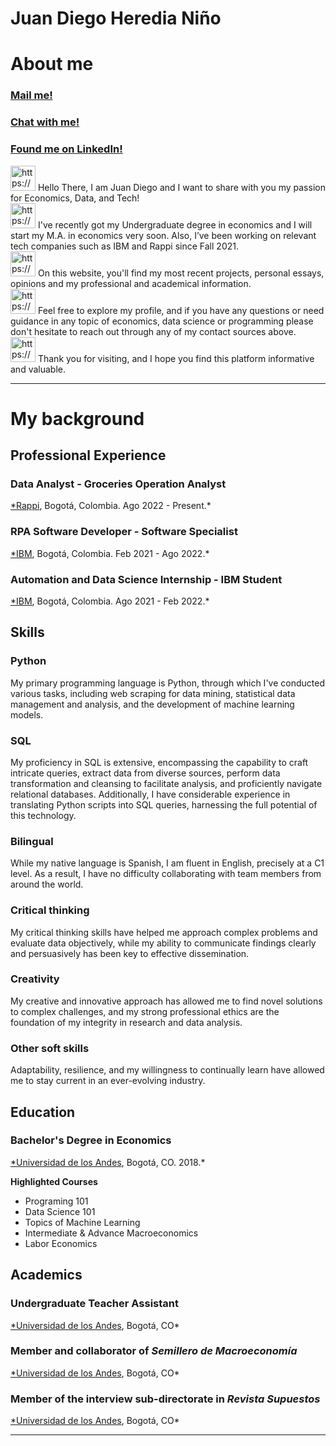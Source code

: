 # Juan Diego Heredia Niño

# About me

### [Mail me!](mailto:juandiegoheredianino@gmail.com)

### [Chat with me!](https://wa.me/message/Y3WWJJ7UV5WSM1)

### [Found me on LinkedIn!](https://www.linkedin.com/in/juan-diego-heredia-nino)

<aside>
<img src="https://www.notion.so/icons/emoji-grinning-smiling-eyes_yellow.svg" alt="https://www.notion.so/icons/emoji-grinning-smiling-eyes_yellow.svg" width="40px" /> Hello There, I am Juan Diego and I want to share with you my passion for Economics, Data, and Tech!

</aside>

<aside>
<img src="https://www.notion.so/icons/user_yellow.svg" alt="https://www.notion.so/icons/user_yellow.svg" width="40px" /> I've recently got my Undergraduate degree in economics and I will start my M.A. in economics very soon. Also, I’ve been working on relevant tech companies such as IBM and Rappi since Fall 2021.

</aside>

<aside>
<img src="https://www.notion.so/icons/window_yellow.svg" alt="https://www.notion.so/icons/window_yellow.svg" width="40px" /> On this website, you'll find my most recent projects, personal essays, opinions and my professional and academical information.

</aside>

<aside>
<img src="https://www.notion.so/icons/meeting_yellow.svg" alt="https://www.notion.so/icons/meeting_yellow.svg" width="40px" /> Feel free to explore my profile, and if you have any questions or need guidance in any topic of economics, data science or programming please don't hesitate to reach out through any of my contact sources above.

</aside>

<aside>
<img src="https://www.notion.so/icons/emoji-smiling-eyes_yellow.svg" alt="https://www.notion.so/icons/emoji-smiling-eyes_yellow.svg" width="40px" /> Thank you for visiting, and I hope you find this platform informative and valuable.

</aside>

---

# My background

## Professional Experience

### Data Analyst - Groceries Operation Analyst

[*Rappi](https://about.rappi.com/es/inicio), Bogotá, Colombia. Ago 2022 - Present.*

### RPA Software Developer - Software Specialist

[*IBM](https://www.ibm.com/consulting), Bogotá, Colombia. Feb 2021 - Ago 2022.*

### Automation and Data Science Internship - IBM Student

[*IBM](https://www.ibm.com/consulting), Bogotá, Colombia. Ago 2021 - Feb 2022.*

## Skills

### Python

My primary programming language is Python, through which I've conducted various tasks, including web scraping for data mining, statistical data management and analysis, and the development of machine learning models.

### SQL

My proficiency in SQL is extensive, encompassing the capability to craft intricate queries, extract data from diverse sources, perform data transformation and cleansing to facilitate analysis, and proficiently navigate relational databases. Additionally, I have considerable experience in translating Python scripts into SQL queries, harnessing the full potential of this technology.

### Bilingual

While my native language is Spanish, I am fluent in English, precisely at a C1 level. As a result, I have no difficulty collaborating with team members from around the world.

### Critical thinking

My critical thinking skills have helped me approach complex problems and evaluate data objectively, while my ability to communicate findings clearly and persuasively has been key to effective dissemination. 

### Creativity

My creative and innovative approach has allowed me to find novel solutions to complex challenges, and my strong professional ethics are the foundation of my integrity in research and data analysis.

### Other soft skills

Adaptability, resilience, and my willingness to continually learn have allowed me to stay current in an ever-evolving industry.

## Education

### **Bachelor's Degree in Economics**

[*Universidad de los Andes](https://economia.uniandes.edu.co/), Bogotá, CO. 2018.*

**Highlighted Courses**

- Programing 101
- Data Science 101
- Topics of Machine Learning
- Intermediate & Advance Macroeconomics
- Labor Economics

## Academics

### Undergraduate Teacher Assistant

[*Universidad de los Andes](https://economia.uniandes.edu.co/), Bogotá, CO*

### Member and collaborator of *Semillero de Macroeconomía*

[*Universidad de los Andes](https://economia.uniandes.edu.co/), Bogotá, CO*

### Member of the interview sub-directorate in *Revista Supuestos*

[*Universidad de los Andes](https://economia.uniandes.edu.co/), Bogotá, CO*

---
